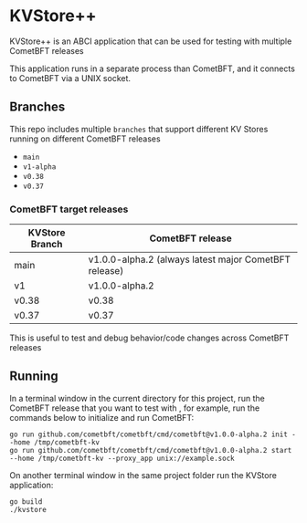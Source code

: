 # KVStore++

KVStore++ is an ABCI application that can be used for testing with multiple CometBFT releases

This application runs in a separate process than CometBFT, and it connects to CometBFT via a UNIX socket.

## Branches 

This repo includes multiple `branches` that support different KV Stores running on different CometBFT releases 
- `main`
- `v1-alpha`
- `v0.38`
- `v0.37`

### CometBFT target releases

| KVStore Branch | CometBFT release                                      |
|--------------------|-------------------------------------------------------|
| main               | v1.0.0-alpha.2 (always latest major CometBFT release) |
| v1                 | v1.0.0-alpha.2                                        |   
| v0.38              | v0.38                                                 |
| v0.37              | v0.37                                                 |
 


This is useful to test and debug behavior/code changes across CometBFT releases

## Running

In a terminal window in the current directory for this project, run the CometBFT release that you want to test with
, for example, run the commands below to initialize and run CometBFT:

```
go run github.com/cometbft/cometbft/cmd/cometbft@v1.0.0-alpha.2 init --home /tmp/cometbft-kv
go run github.com/cometbft/cometbft/cmd/cometbft@v1.0.0-alpha.2 start --home /tmp/cometbft-kv --proxy_app unix://example.sock
```

On another terminal window in the same project folder run the KVStore application:

```
go build
./kvstore
```

